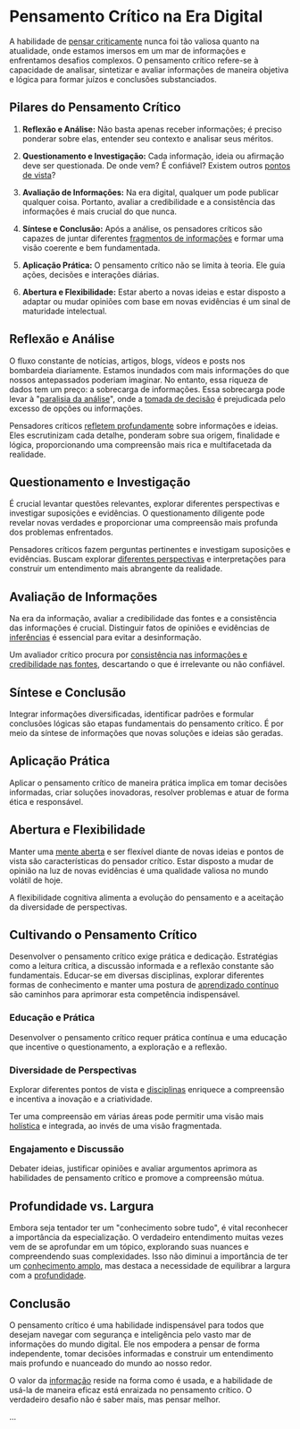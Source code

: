 # Pensamento Crítico na Era Digital

A habilidade de [pensar criticamente](https://en.wikipedia.org/wiki/Critical_thinking) nunca foi tão valiosa quanto na atualidade, onde estamos imersos em um mar de informações e enfrentamos desafios complexos. O pensamento crítico refere-se à capacidade de analisar, sintetizar e avaliar informações de maneira objetiva e lógica para formar juízos e conclusões substanciados.

## Pilares do Pensamento Crítico

1. **Reflexão e Análise:** Não basta apenas receber informações; é preciso ponderar sobre elas, entender seu contexto e analisar seus méritos.

2. **Questionamento e Investigação:** Cada informação, ideia ou afirmação deve ser questionada. De onde vem? É confiável? Existem outros [pontos de vista](https://en.wikipedia.org/wiki/Multiperspectivity)?

3. **Avaliação de Informações:** Na era digital, qualquer um pode publicar qualquer coisa. Portanto, avaliar a credibilidade e a consistência das informações é mais crucial do que nunca.

4. **Síntese e Conclusão:** Após a análise, os pensadores críticos são capazes de juntar diferentes [fragmentos de informações](/) e formar uma visão coerente e bem fundamentada.

5. **Aplicação Prática:** O pensamento crítico não se limita à teoria. Ele guia ações, decisões e interações diárias.

6. **Abertura e Flexibilidade:** Estar aberto a novas ideias e estar disposto a adaptar ou mudar opiniões com base em novas evidências é um sinal de maturidade intelectual.

## Reflexão e Análise

O fluxo constante de notícias, artigos, blogs, vídeos e posts nos bombardeia diariamente. Estamos inundados com mais informações do que nossos antepassados poderiam imaginar. No entanto, essa riqueza de dados tem um preço: a sobrecarga de informações. Essa sobrecarga pode levar à "[paralisia da análise](https://en.wikipedia.org/wiki/Analysis_paralysis)", onde a [tomada de decisão](https://en.wikipedia.org/wiki/Decision-making) é prejudicada pelo excesso de opções ou informações.

Pensadores críticos [refletem profundamente](/CONTINUOUS_LEARNING.md#metacogni%C3%A7%C3%A3o) sobre informações e ideias. Eles escrutinizam cada detalhe, ponderam sobre sua origem, finalidade e lógica, proporcionando uma compreensão mais rica e multifacetada da realidade.

## Questionamento e Investigação

É crucial levantar questões relevantes, explorar diferentes perspectivas e investigar suposições e evidências. O questionamento diligente pode revelar novas verdades e proporcionar uma compreensão mais profunda dos problemas enfrentados.

Pensadores críticos fazem perguntas pertinentes e investigam suposições e evidências. Buscam explorar [diferentes perspectivas](/KNOWLEDGE.md#conhecimento-interdisciplinar) e interpretações para construir um entendimento mais abrangente da realidade.

## Avaliação de Informações

Na era da informação, avaliar a credibilidade das fontes e a consistência das informações é crucial. Distinguir fatos de opiniões e evidências de [inferências](https://en.wikipedia.org/wiki/Inference) é essencial para evitar a desinformação.

Um avaliador crítico procura por [consistência nas informações e credibilidade nas fontes](/CONTENT.md#valida%C3%A7%C3%A3o-independente-de-informa%C3%A7%C3%B5es), descartando o que é irrelevante ou não confiável.

## Síntese e Conclusão

Integrar informações diversificadas, identificar padrões e formular conclusões lógicas são etapas fundamentais do pensamento crítico. É por meio da síntese de informações que novas soluções e ideias são geradas.

## Aplicação Prática

Aplicar o pensamento crítico de maneira prática implica em tomar decisões informadas, criar soluções inovadoras, resolver problemas e atuar de forma ética e responsável.

## Abertura e Flexibilidade

Manter uma [mente aberta](/CONTINUOUS_LEARNING.md#sei-que-nada-sei) e ser flexível diante de novas ideias e pontos de vista são características do pensador crítico. Estar disposto a mudar de opinião na luz de novas evidências é uma qualidade valiosa no mundo volátil de hoje.

A flexibilidade cognitiva alimenta a evolução do pensamento e a aceitação da diversidade de perspectivas.

## Cultivando o Pensamento Crítico

Desenvolver o pensamento crítico exige prática e dedicação. Estratégias como a leitura crítica, a discussão informada e a reflexão constante são fundamentais. Educar-se em diversas disciplinas, explorar diferentes formas de conhecimento e manter uma postura de [aprendizado contínuo](/CONTINUOUS_LEARNING.md) são caminhos para aprimorar esta competência indispensável.

### Educação e Prática

Desenvolver o pensamento crítico requer prática contínua e uma educação que incentive o questionamento, a exploração e a reflexão.

### Diversidade de Perspectivas

Explorar diferentes pontos de vista e [disciplinas](/KNOWLEDGE.md#conhecimento-interdisciplinar) enriquece a compreensão e incentiva a inovação e a criatividade.

Ter uma compreensão em várias áreas pode permitir uma visão mais [holística](https://en.wikipedia.org/wiki/Holism) e integrada, ao invés de uma visão fragmentada.

### Engajamento e Discussão

Debater ideias, justificar opiniões e avaliar argumentos aprimora as habilidades de pensamento crítico e promove a compreensão mútua.

## Profundidade vs. Largura

Embora seja tentador ter um "conhecimento sobre tudo", é vital reconhecer a importância da especialização. O verdadeiro entendimento muitas vezes vem de se aprofundar em um tópico, explorando suas nuances e compreendendo suas complexidades. Isso não diminui a importância de ter um [conhecimento amplo](/KNOWLEDGE.md#conhecimento-interdisciplinar), mas destaca a necessidade de equilibrar a largura com a [profundidade](/KNOWLEDGE.md#profundidade).

## Conclusão

O pensamento crítico é uma habilidade indispensável para todos que desejam navegar com segurança e inteligência pelo vasto mar de informações do mundo digital. Ele nos empodera a pensar de forma independente, tomar decisões informadas e construir um entendimento mais profundo e nuanceado do mundo ao nosso redor.

O valor da [informação](/CONTENT.md) reside na forma como é usada, e a habilidade de usá-la de maneira eficaz está enraizada no pensamento crítico. O verdadeiro desafio não é saber mais, mas pensar melhor.


...


